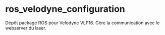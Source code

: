 # ros_velodyne_configuration
Dépôt package ROS pour Velodyne VLP16. Gère la communication avec le webserver du laser.
